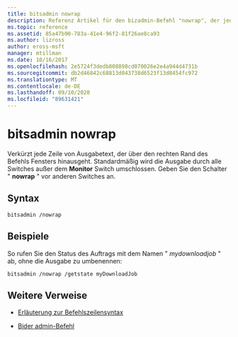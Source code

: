 ```yaml
---
title: bitsadmin nowrap
description: Referenz Artikel für den bizadmin-Befehl "nowrap", der jede Zeile von Ausgabetext abschneidet, der über den äußersten rechten Rand des Befehls Fensters hinausgeht.
ms.topic: reference
ms.assetid: 85a47b90-783a-41e4-96f2-81f26ae8ca93
ms.author: lizross
author: eross-msft
manager: mtillman
ms.date: 10/16/2017
ms.openlocfilehash: 2e5724f3dedb808898cd070026e2e4a944d4731b
ms.sourcegitcommit: db2d46842c68813d043738d6523f13d8454fc972
ms.translationtype: MT
ms.contentlocale: de-DE
ms.lasthandoff: 09/10/2020
ms.locfileid: "89631421"
---
```

# <a name="bitsadmin-nowrap"></a>bitsadmin nowrap

Verkürzt jede Zeile von Ausgabetext, der über den rechten Rand des Befehls Fensters hinausgeht. Standardmäßig wird die Ausgabe durch alle Switches außer dem **Monitor** Switch umschlossen. Geben Sie den Schalter " **nowrap** " vor anderen Switches an.

## <a name="syntax"></a>Syntax

```
bitsadmin /nowrap
```

## <a name="examples"></a>Beispiele

So rufen Sie den Status des Auftrags mit dem Namen " *mydownloadjob* " ab, ohne die Ausgabe zu umbenennen:

```
bitsadmin /nowrap /getstate myDownloadJob
```

## <a name="additional-references"></a>Weitere Verweise

- [Erläuterung zur Befehlszeilensyntax](command-line-syntax-key.md)

- [Bider admin-Befehl](bitsadmin.md)
